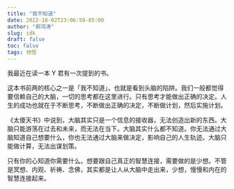```yaml
---
title: "我不知道"
date: 2022-10-02T23:06:59-05:00
author: "郝鸿涛"
slug: idk
draft: false
toc: false
tags: 领悟
---
```


我最近在读一本 Y 君有一次提到的书。

这本书前两的核心之一是「我不知道」，也就是看到头脑的陷阱。我们一般都觉得要信赖自己的大脑，一切的思考都在这里进行。只有思考才能做出正确的决定。人生的成功也就在于不断思考，不断做出正确的决定，不断做计划，然后实施计划。

《太傻天书》中说到，大脑其实只是一个信息的接收器，无法创造出新的东西。大脑只能游荡在过去和未来，而无法在当下。大脑其实什么都不知道。你无法通过大脑知道自己想要什么，你也无法通过大脑来做决定，影响自己的人生轨迹。大脑只能做计算，无法出谋划策。

只有你的心知道你需要什么。想要跟自己真正的智慧连接，需要做的是少想。不管是冥想、内观、祈祷、念佛，其实都是让人从大脑中走出来，少想，慢慢和内在的智慧连接起来。